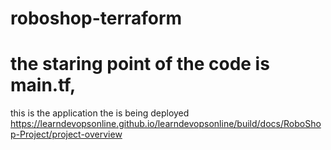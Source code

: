 # roboshop-terraform

# the staring point of the code is main.tf,

this is the application the is being deployed <href>https://learndevopsonline.github.io/learndevopsonline/build/docs/RoboShop-Project/project-overview</href>
